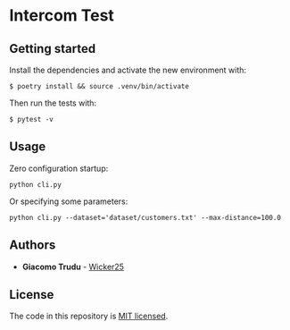 # Intercom Test

## Getting started

Install the dependencies and activate the new environment with:

```
$ poetry install && source .venv/bin/activate
```

Then run the tests with:

```
$ pytest -v
```

## Usage

Zero configuration startup:
```
python cli.py
```

Or specifying some parameters:
```
python cli.py --dataset='dataset/customers.txt' --max-distance=100.0
```

## Authors

- **Giacomo Trudu** - [Wicker25](https://github.com/Wicker25)

## License

The code in this repository is [MIT licensed](https://github.com/paguro/browser-detection/blob/master/LICENSE).
